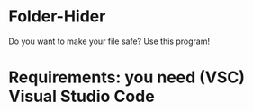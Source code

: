 # Folder-Hider
Do you want to make your file safe? Use this program!
# Requirements: you need (VSC) Visual Studio Code

